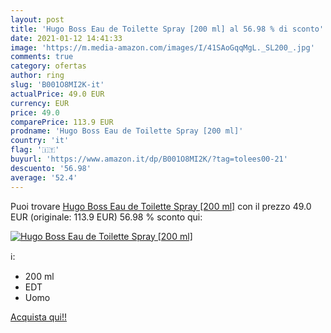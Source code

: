 ```yaml
---
layout: post
title: 'Hugo Boss Eau de Toilette Spray [200 ml] al 56.98 % di sconto'
date: 2021-01-12 14:41:33
image: 'https://m.media-amazon.com/images/I/41SAoGqqMgL._SL200_.jpg'
comments: true
category: ofertas
author: ring
slug: 'B001O8MI2K-it'
actualPrice: 49.0 EUR
currency: EUR
price: 49.0
comparePrice: 113.9 EUR
prodname: 'Hugo Boss Eau de Toilette Spray [200 ml]'
country: 'it'
flag: '🇮🇹'
buyurl: 'https://www.amazon.it/dp/B001O8MI2K/?tag=tolees00-21'
descuento: '56.98'
average: '52.4'
---
```


Puoi trovare [Hugo Boss Eau de Toilette Spray [200 ml]](https://www.amazon.it/dp/B001O8MI2K/?tag=tolees00-21) con il prezzo 49.0 EUR (originale: 113.9 EUR) 56.98 % sconto qui:

[![Hugo Boss Eau de Toilette Spray [200 ml]](https://m.media-amazon.com/images/I/41SAoGqqMgL._SL200_.jpg)](https://www.amazon.it/dp/B001O8MI2K/?tag=tolees00-21)

ℹ️:

- 200 ml
- EDT
- Uomo

[Acquista qui!!](https://www.amazon.it/dp/B001O8MI2K/?tag=tolees00-21)
